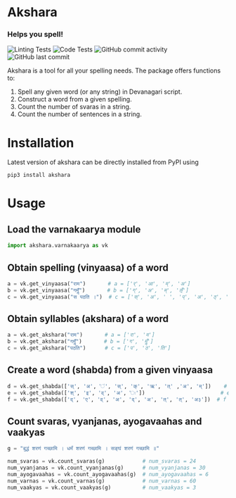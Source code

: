 # Akshara

### Helps you spell!

![Linting Tests](https://github.com/arindamsaha1507/akshara/actions/workflows/pylint.yml/badge.svg)
![Code Tests](https://github.com/arindamsaha1507/akshara/actions/workflows/pytest.yml/badge.svg)
![GitHub commit activity](https://img.shields.io/github/commit-activity/w/arindamsaha1507/akshara)
![GitHub last commit](https://img.shields.io/github/last-commit/arindamsaha1507/akshara)

Akshara is a tool for all your spelling needs. The package offers functions to:

1. Spell any given word (or any string) in Devanagari script.
2. Construct a word from a given spelling.
3. Count the number of svaras in a string.
4. Count the number of sentences in a string.

# Installation

Latest version of akshara can be directly installed from PyPI using

```bash
pip3 install akshara
```

# Usage

## Load the varnakaarya module

```python
import akshara.varnakaarya as vk
```

## Obtain spelling (vinyaasa) of a word

```python
a = vk.get_vinyaasa("राम")       # a = ['र्', 'आ', 'म्', 'अ']
b = vk.get_vinyaasa("गमॢँ")       # b = ['ग्', 'अ', 'म्', 'ऌँ']
c = vk.get_vinyaasa("स पठति ।")  # c = ['स्', 'अ', ' ', 'प्', 'अ', 'ठ्', 'अ', 'त्', 'इ', ' ', '।']
```

## Obtain syllables (akshara) of a word

```python
a = vk.get_akshara("राम")       # a = ['रा', 'म']
b = vk.get_akshara("गमॢँ")       # b = ['ग', 'मॢँ']
c = vk.get_akshara("पठति")      # c = ['प', 'ठ', 'ति']
```

## Create a word (shabda) from a given vinyaasa

```python
d = vk.get_shabda(['स्', 'अ', 'ं', 'स्', 'क्', 'ऋ', 'त्' ,'अ', 'म्'])    # d = 'संस्कृतम्'
e = vk.get_shabda(['श्', 'इ', 'व्', 'अ', 'ः'])                        # e = 'शिवः'
f = vk.get_shabda(['द्', 'ए', 'व्', 'अ', 'द्', 'अ', 'त्', 'त्', 'अ३'])  # f = देवदत्त३
```

## Count svaras, vyanjanas, ayogavaahas and vaakyas

```python
g = "बुद्धं शरणं गच्छामि । धर्मं शरणं गच्छामि । सङ्घं शरणं गच्छामि ॥"

num_svaras = vk.count_svaras(g)            # num_svaras = 24
num_vyanjanas = vk.count_vyanjanas(g)      # num_vyanjanas = 30
num_ayogavaahas = vk.count_ayogavaahas(g)  # num_ayogavaahas = 6
num_varnas = vk.count_varnas(g)            # num_varnas = 60
num_vaakyas = vk.count_vaakyas(g)          # num_vaakyas = 3
```
